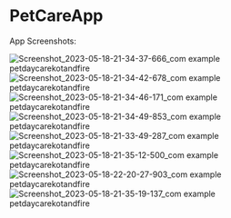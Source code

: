 ﻿# PetCareApp

App Screenshots:

![Screenshot_2023-05-18-21-34-37-666_com example petdaycarekotandfire](https://github.com/enriiquee03/PetCareApp/assets/76109775/3e5d75d8-dbf2-438e-b9af-d4633c68cc6f)
![Screenshot_2023-05-18-21-34-42-678_com example petdaycarekotandfire](https://github.com/enriiquee03/PetCareApp/assets/76109775/bd1c23e4-887a-4d8c-9cf4-ad13a2c601d8)
![Screenshot_2023-05-18-21-34-46-171_com example petdaycarekotandfire](https://github.com/enriiquee03/PetCareApp/assets/76109775/e93770bb-85eb-45c5-ad82-a870be91d54c)
![Screenshot_2023-05-18-21-34-49-853_com example petdaycarekotandfire](https://github.com/enriiquee03/PetCareApp/assets/76109775/009eda6f-3676-490f-9d56-69ea0153e3af)
![Screenshot_2023-05-18-21-33-49-287_com example petdaycarekotandfire](https://github.com/enriiquee03/PetCareApp/assets/76109775/bd556d6b-d671-4bf6-b04a-1690b6fccf20)
![Screenshot_2023-05-18-21-35-12-500_com example petdaycarekotandfire](https://github.com/enriiquee03/PetCareApp/assets/76109775/683f4baa-e1ab-40eb-bd54-a35dfc963fa8)
![Screenshot_2023-05-18-22-20-27-903_com example petdaycarekotandfire](https://github.com/enriiquee03/PetCareApp/assets/76109775/7cc1cf5f-d9b6-4f05-8f79-6a7df3234645)
![Screenshot_2023-05-18-21-35-19-137_com example petdaycarekotandfire](https://github.com/enriiquee03/PetCareApp/assets/76109775/3f559ba1-d7b8-4a97-a750-f6207c83b667)

